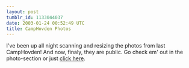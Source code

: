 ```yaml
---
layout: post
tumblr_id: 1133044037
date: 2003-01-24 00:52:49 UTC
title: CampHovden Photos
---
```


I've been up all night scanning and resizing the photos from last CampHovden! And now, finaly, they are public. Go check em' out in the photo-section or just <a href="http://rasmusandersson.se/rp13/photo.asp?v=photos/action/021230_-_Snowboard_-_CampHovden/" target="_blank">click here</a>.
